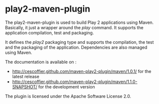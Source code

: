 play2-maven-plugin
==================

The play2-maven-plugin is used to build Play 2 applications using Maven. Basically, it just a wrapper around the _play_
command. It supports the application compilation, test and packaging.

It defines the _play2_ packaging type and supports the compilation, the test and the packaging of the application. Dependencies
are also managed using Maven.

The documentation is available on :

* http://cescoffier.github.com/maven-play2-plugin/maven/1.0.1/ for the latest release
* http://cescoffier.github.com/maven-play2-plugin/maven/1.1.0-SNAPSHOT/ for the development version

The plugin is licensed under the Apache Software License 2.0.